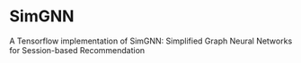 # SimGNN
A Tensorflow implementation of SimGNN: Simplified Graph Neural Networks for Session-based Recommendation

